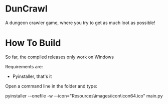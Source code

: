 # DunCrawl
A dungeon crawler game, where you try to get as much loot as possible!

# How To Build
So far, the compiled releases only work on Windows

Requirements are:
  - Pyinstaller, that's it
  
Open a command line in the folder and type:

pyinstaller --onefile -w --icon="Resources\images\icon\icon64.ico" main.py
